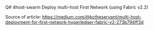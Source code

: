 Q# 4host-swarm
Deploy multi-host First Network (using Fabric v2.2)

Source of article: https://medium.com/@kctheservant/multi-host-deployment-for-first-network-hyperledger-fabric-v2-273b794ff3d
